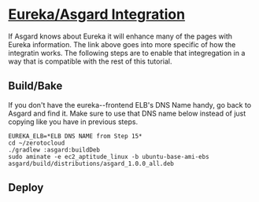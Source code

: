 # <a href="https://github.com/Netflix/asgard/wiki/Eureka-Integration" target="_blank">Eureka/Asgard Integration</a>

If Asgard knows about Eureka it will enhance many of the pages with Eureka information. 
The link above goes into more specific of how the integratin works.
The following steps are to enable that integregation in a way that is compatible with the rest of this tutorial.

## Build/Bake

If you don't have the eureka--frontend ELB's DNS Name handy, go back to Asgard and find it.
Make sure to use that DNS name below instead of just copying like you have in previous steps.

    EUREKA_ELB=*ELB DNS NAME from Step 15*
    cd ~/zerotocloud
    ./gradlew :asgard:buildDeb
    sudo aminate -e ec2_aptitude_linux -b ubuntu-base-ami-ebs asgard/build/distributions/asgard_1.0.0_all.deb

## Deploy

